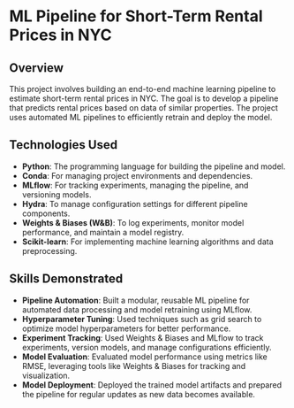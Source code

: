 # ML Pipeline for Short-Term Rental Prices in NYC

## Overview
This project involves building an end-to-end machine learning pipeline to estimate short-term rental prices in NYC. The goal is to develop a pipeline that predicts rental prices based on data of similar properties. The project uses automated ML pipelines to efficiently retrain and deploy the model.

## Technologies Used
- **Python**: The programming language for building the pipeline and model.
- **Conda**: For managing project environments and dependencies.
- **MLflow**: For tracking experiments, managing the pipeline, and versioning models.
- **Hydra**: To manage configuration settings for different pipeline components.
- **Weights & Biases (W&B)**: To log experiments, monitor model performance, and maintain a model registry.
- **Scikit-learn**: For implementing machine learning algorithms and data preprocessing.

## Skills Demonstrated
- **Pipeline Automation**: Built a modular, reusable ML pipeline for automated data processing and model retraining using MLflow.
- **Hyperparameter Tuning**: Used techniques such as grid search to optimize model hyperparameters for better performance.
- **Experiment Tracking**: Used Weights & Biases and MLflow to track experiments, version models, and manage configurations efficiently.
- **Model Evaluation**: Evaluated model performance using metrics like RMSE, leveraging tools like Weights & Biases for tracking and visualization.
- **Model Deployment**: Deployed the trained model artifacts and prepared the pipeline for regular updates as new data becomes available.
